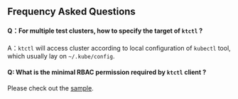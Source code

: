 Frequency Asked Questions
---

#### Q：For multiple test clusters, how to specify the target of `ktctl` ?

A：`ktctl` will access cluster according to local configuration of `kubectl` tool, which usually lay on `~/.kube/config`.

#### Q: What is the minimal RBAC permission required by `ktctl` client ?

Please check out the [sample](https://github.com/alibaba/kt-connect/blob/feature/minimum-permissions/docs/deploy/rbac/clusterrole.yaml). 

